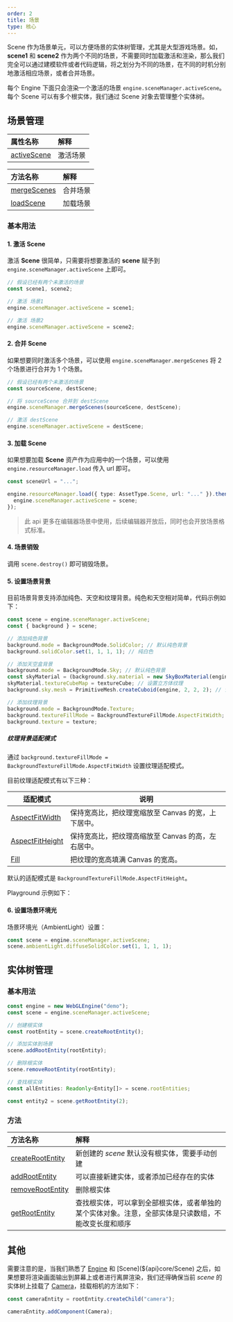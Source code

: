 ```yaml
---
order: 2
title: 场景
type: 核心
---
```


Scene 作为场景单元，可以方便场景的实体树管理，尤其是大型游戏场景。如，**scene1** 和 **scene2** 作为两个不同的场景，不需要同时加载激活和渲染，那么我们完全可以通过建模软件或者代码逻辑，将之划分为不同的场景，在不同的时机分别地激活相应场景，或者合并场景。

每个 Engine 下面只会渲染一个激活的场景 `engine.sceneManager.activeScene`。每个 Scene 可以有多个根实体，我们通过 Scene 对象去管理整个实体树。

## 场景管理

| 属性名称                                           | 解释     |
| :------------------------------------------------- | :------- |
| [activeScene](${api}core/SceneManager#activeScene) | 激活场景 |

| 方法名称                                           | 解释     |
| :------------------------------------------------- | :------- |
| [mergeScenes](${api}core/SceneManager#mergeScenes) | 合并场景 |
| [loadScene](${api}core/SceneManager#loadScene)     | 加载场景 |

### 基本用法

#### 1. 激活 Scene

激活 **Scene** 很简单，只需要将想要激活的 **scene** 赋予到 `engine.sceneManager.activeScene` 上即可。

```typescript
// 假设已经有两个未激活的场景
const scene1, scene2;

// 激活 场景1
engine.sceneManager.activeScene = scene1;

// 激活 场景2
engine.sceneManager.activeScene = scene2;
```

#### 2. 合并 Scene

如果想要同时激活多个场景，可以使用 `engine.sceneManager.mergeScenes` 将 2 个场景进行合并为 1 个场景。

```typescript
// 假设已经有两个未激活的场景
const sourceScene, destScene;

// 将 sourceScene 合并到 destScene
engine.sceneManager.mergeScenes(sourceScene, destScene);

// 激活 destScene
engine.sceneManager.activeScene = destScene;
```

#### 3. 加载 Scene

如果想要加载 **Scene** 资产作为应用中的一个场景，可以使用 `engine.resourceManager.load` 传入 url 即可。

```typescript
const sceneUrl = "...";

engine.resourceManager.load({ type: AssetType.Scene, url: "..." }).then(scene=>{
  engine.sceneManager.activeScene = scene;
});

```

> 此 api 更多在编辑器场景中使用，后续编辑器开放后，同时也会开放场景格式标准。

#### 4. 场景销毁

调用 `scene.destroy()` 即可销毁场景。


#### 5. 设置场景背景

目前场景背景支持添加纯色、天空和纹理背景。纯色和天空相对简单，代码示例如下：

```typescript
const scene = engine.sceneManager.activeScene;
const { background } = scene;

// 添加纯色背景
background.mode = BackgroundMode.SolidColor; // 默认纯色背景
background.solidColor.set(1, 1, 1, 1); // 纯白色

// 添加天空盒背景
background.mode = BackgroundMode.Sky; // 默认纯色背景
const skyMaterial = (background.sky.material = new SkyBoxMaterial(engine)); // 添加天空盒材质
skyMaterial.textureCubeMap = textureCube; // 设置立方体纹理
background.sky.mesh = PrimitiveMesh.createCuboid(engine, 2, 2, 2); // 设置天空盒网格

// 添加纹理背景
background.mode = BackgroundMode.Texture;
background.textureFillMode = BackgroundTextureFillMode.AspectFitWidth;
background.texture = texture;
```

##### 纹理背景适配模式

通过 `background.textureFillMode = BackgroundTextureFillMode.AspectFitWidth` 设置纹理适配模式。

目前纹理适配模式有以下三种：

| 适配模式 | 说明 |
| --- | --- |
| [AspectFitWidth](${api}core/BackgroundTextureFillMode#AspectFitWidth) | 保持宽高比，把纹理宽缩放至 Canvas 的宽，上下居中。 |
| [AspectFitHeight](${api}core/BackgroundTextureFillMode#AspectFitHeight) | 保持宽高比，把纹理高缩放至 Canvas 的高，左右居中。 |
| [Fill](${api}core/BackgroundTextureFillMode#Fill) | 把纹理的宽高填满 Canvas 的宽高。 |

默认的适配模式是 `BackgroundTextureFillMode.AspectFitHeight`。

Playground 示例如下：

<playground src="background.ts"></playground>

#### 6. 设置场景环境光

场景环境光（AmbientLight）设置：

```typescript
const scene = engine.sceneManager.activeScene;
scene.ambientLight.diffuseSolidColor.set(1, 1, 1, 1);
```

## 实体树管理

### 基本用法

```typescript
const engine = new WebGLEngine("demo");
const scene = engine.sceneManager.activeScene;

// 创建根实体
const rootEntity = scene.createRootEntity();

// 添加实体到场景
scene.addRootEntity(rootEntity);

// 删除根实体
scene.removeRootEntity(rootEntity);

// 查找根实体
const allEntities: Readonly<Entity[]> = scene.rootEntities;

const entity2 = scene.getRootEntity(2);
```

### 方法

| 方法名称 | 解释 |
| :-- | :-- |
| [createRootEntity](${api}core/Scene#createRootEntity) | 新创建的 _scene_ 默认没有根实体，需要手动创建 |
| [addRootEntity](${api}core/Scene#addRootEntity) | 可以直接新建实体，或者添加已经存在的实体 |
| [removeRootEntity](${api}core/Scene#removeRootEntity) | 删除根实体 |
| [getRootEntity](${api}core/Scene#getRootEntity) | 查找根实体，可以拿到全部根实体，或者单独的某个实体对象。注意，全部实体是只读数组，不能改变长度和顺序 |

## 其他

需要注意的是，当我们熟悉了 [Engine](${api}core/Engine) 和 [Scene](${api}core/Scene) 之后，如果想要将渲染画面输出到屏幕上或者进行离屏渲染，我们还得确保当前 _scene_ 的实体树上挂载了 [Camera](${api}core/Camera)，挂载相机的方法如下：

```typescript
const cameraEntity = rootEntity.createChild("camera");

cameraEntity.addComponent(Camera);
```
